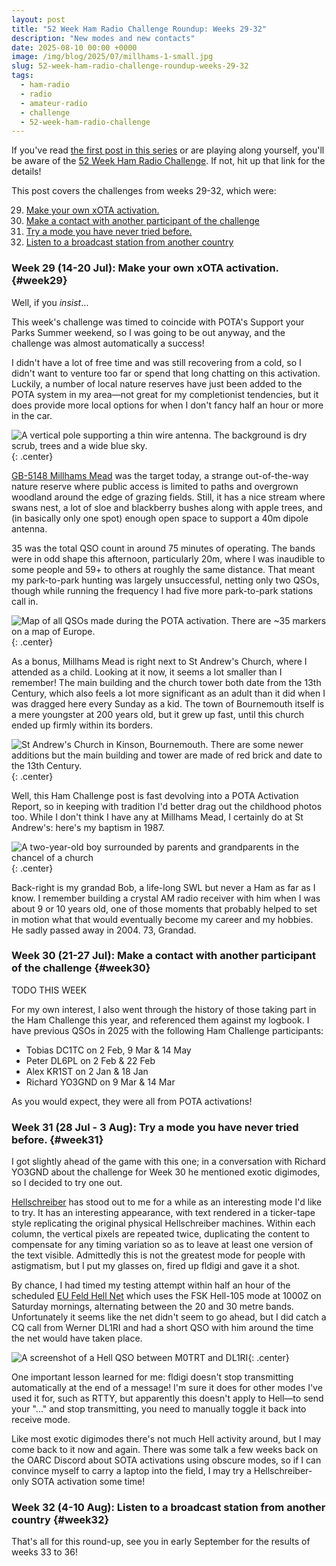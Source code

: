 ```yaml
---
layout: post
title: "52 Week Ham Radio Challenge Roundup: Weeks 29-32"
description: "New modes and new contacts"
date: 2025-08-10 00:00 +0000
image: /img/blog/2025/07/millhams-1-small.jpg
slug: 52-week-ham-radio-challenge-roundup-weeks-29-32
tags:
  - ham-radio
  - radio
  - amateur-radio
  - challenge
  - 52-week-ham-radio-challenge
---
```


If you've read [the first post in this series](/blog/52-week-ham-radio-challenge-roundup-weeks-1-4/) or are playing along yourself, you'll be aware of the [52 Week Ham Radio Challenge](https://hamchallenge.org/). If not, hit up that link for the details!

This post covers the challenges from weeks 29-32, which were:

<ol start="29">
  <li><a href="#week29">Make your own xOTA activation.</a></li>
  <li><a href="#week30">Make a contact with another participant of the challenge</a></li>
  <li><a href="#week31">Try a mode you have never tried before.</a></li>
  <li><a href="#week32">Listen to a broadcast station from another country</a></li>
</ol>

### Week 29 (14-20 Jul): Make your own xOTA activation. {#week29}

Well, if you *insist*...

This week's challenge was timed to coincide with POTA's Support your Parks Summer weekend, so I was going to be out anyway, and the challenge was almost automatically a success!

I didn't have a lot of free time and was still recovering from a cold, so I didn't want to venture too far or spend that long chatting on this activation. Luckily, a number of local nature reserves have just been added to the POTA system in my area&mdash;not great for my completionist tendencies, but it does provide more local options for when I don't fancy half an hour or more in the car.

![A vertical pole supporting a thin wire antenna. The background is dry scrub, trees and a wide blue sky.](/img/blog/2025/07/millhams-1.jpg){: .center}

[GB-5148 Millhams Mead](https://pota.app/#/park/GB-5148) was the target today, a strange out-of-the-way nature reserve where public access is limited to paths and overgrown woodland around the edge of grazing fields. Still, it has a nice stream where swans nest, a lot of sloe and blackberry bushes along with apple trees, and (in basically only one spot) enough open space to support a 40m dipole antenna.

35 was the total QSO count in around 75 minutes of operating. The bands were in odd shape this afternoon, particularly 20m, where  I was inaudible to some people and 59+ to others at roughly the same distance. That meant my park-to-park hunting was largely unsuccessful, netting only two QSOs, though while running the frequency I had five more park-to-park stations call in.

![Map of all QSOs made during the POTA activation. There are ~35 markers on a map of Europe.](/img/blog/2025/07/millhams-map.png){: .center}

As a bonus, Millhams Mead is right next to St Andrew's Church, where I attended as a child. Looking at it now, it seems a lot smaller than I remember! The main building and the church tower both date from the 13th Century, which also feels a lot more significant as an adult than it did when I was dragged here every Sunday as a kid. The town of Bournemouth itself is a mere youngster at 200 years old, but it grew up fast, until this church ended up firmly within its borders.

![St Andrew's Church in Kinson, Bournemouth. There are some newer additions but the main building and tower are made of red brick and date to the 13th Century.](/img/blog/2025/07/millhams-2.jpg){: .center}

Well, this Ham Challenge post is fast devolving into a POTA Activation Report, so in keeping with tradition I'd better drag out the childhood photos too. While I don't think I have any at Millhams Mead, I certainly do at St Andrew's: here's my baptism in 1987.

![A two-year-old boy surrounded by parents and grandparents in the chancel of a church](/img/blog/2025/07/millhams-3.jpg){: .center}

Back-right is my grandad Bob, a life-long SWL but never a Ham as far as I know. I remember building a crystal AM radio receiver with him when I was about 9 or 10 years old, one of those moments that probably helped to set in motion what that would eventually become my career and my hobbies. He sadly passed away in 2004. 73, Grandad.

### Week 30 (21-27 Jul): Make a contact with another participant of the challenge {#week30}

TODO THIS WEEK

For my own interest, I also went through the history of those taking part in the Ham Challenge this year, and referenced them against my logbook. I have previous QSOs in 2025 with the following Ham Challenge participants:
* Tobias DC1TC on 2 Feb, 9 Mar & 14 May
* Peter DL6PL on 2 Feb & 22 Feb
* Alex KR1ST on 2 Jan & 18 Jan
* Richard YO3GND on 9 Mar & 14 Mar

As you would expect, they were all from POTA activations!

### Week 31 (28 Jul - 3 Aug): Try a mode you have never tried before. {#week31}

I got slightly ahead of the game with this one; in a conversation with Richard YO3GND about the challenge for Week 30 he mentioned exotic digimodes, so I decided to try one out.

[Hellschreiber](https://en.wikipedia.org/wiki/Hellschreiber) has stood out to me for a while as an interesting mode I'd like to try. It has an interesting appearance, with text rendered in a ticker-tape style replicating the original physical Hellschreiber machines. Within each column, the vertical pixels are repeated twice, duplicating the content to compensate for any timing variation so as to leave at least one version of the text visible. Admittedly this is not the greatest mode for people with astigmatism, but I put my glasses on, fired up fldigi and gave it a shot.

By chance, I had timed my testing attempt within half an hour of the scheduled [EU Feld Hell Net](https://feldhell.net/) which uses the FSK Hell-105 mode at 1000Z on Saturday mornings, alternating between the 20 and 30 metre bands. Unfortunately it seems like the net didn't seem to go ahead, but I did catch a CQ call from Werner DL1RI and had a short QSO with him around the time the net would have taken place.

![A screenshot of a Hell QSO between M0TRT and DL1RI](/img/blog/2025/07/hell.png){: .center}

One important lesson learned for me: fldigi doesn't stop transmitting automatically at the end of a message! I'm sure it does for other modes I've used it for, such as RTTY, but apparently this doesn't apply to Hell&mdash;to send your "..." and stop transmitting, you need to manually toggle it back into receive mode.

Like most exotic digimodes there's not much Hell activity around, but I may come back to it now and again. There was some talk a few weeks back on the OARC Discord about SOTA activations using obscure modes, so if I can convince myself to carry a laptop into the field, I may try a Hellschreiber-only SOTA activation some time!

### Week 32 (4-10 Aug): Listen to a broadcast station from another country {#week32}

That's all for this round-up, see you in early September for the results of weeks 33 to 36!